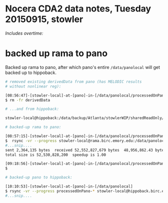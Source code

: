 # Nocera CDA2 data notes, Tuesday 20150915, stowler

_Includes overtime:_



# backed up rama to pano

Backed up rama to pano, after which pano's entire `/data/panolocal` will get backed up to hippoback.

```bash
# removed existing derivedData from pano (has MELODIC results
# without nonlinear reg):

[08:56:47]-[stowler-local]-at-[pano]-in-[/data/panolocal/processedOnPano-nocera]
$ rm -fr derivedData

# ...and from hippoback:

stowler-local@hippoback:/data/backup/Atlanta/stowlerWIP/sharedReadOnly/processedOnPano-nocera$ rm -fr derivedData

# backed-up rama to pano:

[08:57:15]-[stowler-local]-at-[pano]-in-[/data/panolocal/processedOnPano-nocera]
$  rsync -vr --progress stowler-local@rama.birc.emory.edu:/data/panolocal/processedOnPano-nocera/derivedData .
#...snip....
sent 2,364,135 bytes  received 52,552,827,679 bytes  48,956,862.43 bytes/sec
total size is 52,530,828,200  speedup is 1.00

[09:18:56]-[stowler-local]-at-[pano]-in-[/data/panolocal/processedOnPano-nocera]
$

# backed-up pano to hippoback:

[10:10:53]-[stowler-local]-at-[pano]-in-[/data/panolocal]
$ rsync -vr --progress processedOnPano-* stowler-local@hippoback.birc.emory.edu:/data/backup/Atlanta/stowlerWIP/sharedReadOnly/
#...snip....

```
